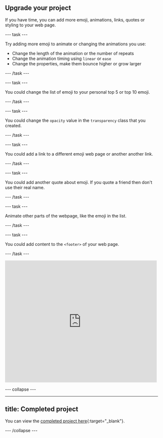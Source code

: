 ## Upgrade your project

<div style="display: flex; flex-wrap: wrap">
<div style="flex-basis: 200px; flex-grow: 1; margin-right: 15px;">
If you have time, you can add more emoji, animations, links, quotes or styling to your web page. 
</div>
</div>

--- task ---

Try adding more emoji to animate or changing the animations you use:

+ Change the length of the animation or the number of repeats
+ Change the animation timing using `linear` or `ease` 
+ Change the properties, make them bounce higher or grow larger  

--- /task ---

--- task ---

You could change the list of emoji to your personal top 5 or top 10 emoji.

--- /task ---

--- task ---

You could change the `opacity` value in the `transparency` class that you created. 

--- /task ---

--- task ---

You could add a link to a different emoji web page or another another link.

--- /task ---

--- task ---

You could add another quote about emoji. If you quote a friend then don't use their real name. 

--- /task ---

--- task ---

Animate other parts of the webpage, like the emoji in the list. 

--- /task ---


--- task ---

You could add content to the `<footer>` of your web page. 

--- /task ---

<div>
<iframe src="https://trinket.io/embed/html/dc7335d34b?outputOnly=true" width="500" height="400" frameborder="0" marginwidth="0" marginheight="0" allowfullscreen></iframe>
</div>

--- collapse ---

---
title: Completed project
---

You can view the [completed project here](https://trinket.io/library/trinkets/092b44465f){:target="_blank"}.

--- /collapse ---
